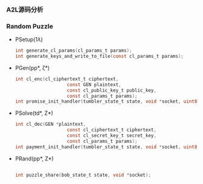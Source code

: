 ### A2L源码分析

### Random Puzzle

* PSetup(1*λ*)

  ```c
  int generate_cl_params(cl_params_t params);
  int generate_keys_and_write_to_file(const cl_params_t params);
  ```

* PGen(pp*, ζ*)

  ```c
  int cl_enc(cl_ciphertext_t ciphertext,
  					 const GEN plaintext,
  					 const cl_public_key_t public_key,
  					 const cl_params_t params);
  int promise_init_handler(tumbler_state_t state, void *socket, uint8_t *data);
  ```

* PSolve(td*, Z*)

  ```c
  int cl_dec(GEN *plaintext,
  					 const cl_ciphertext_t ciphertext,
  					 const cl_secret_key_t secret_key,
  					 const cl_params_t params);
  int payment_init_handler(tumbler_state_t state, void *socket, uint8_t *data);
  ```

* PRand(pp*, Z*)

  ```c
  
  int puzzle_share(bob_state_t state, void *socket);
  ```

  

